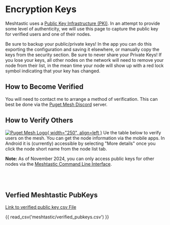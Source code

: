 # Encryption Keys
Meshtastic uses a [Public Key Infrastructure (PKI)](https://en.wikipedia.org/wiki/Public_key_infrastructure). In an attempt to provide some level of authenticity, we will use this page to capture the public key for verified users and one of their nodes.

Be sure to backup your public/private keys! In the app you can do this exporting the configuration and saving it elsewhere, or manually copy the keys from the security section. Be sure to never share your Private Keys! If you lose your keys, all other nodes on the network will need to remove your node from their list, in the mean time your node will show up with a red lock symbol indicating that your key has changed. 

## How to Become Verified
You will need to contact me to arrange a method of verification. This can best be done via the [Puget Mesh Discord](https://discord.gg/ANvUg3AyZt) server. 

## How to Verify Others
[![Puget Mesh Logo](/media/NodeInfo_Android.png){ width="250", align=left }](/media/NodeInfo_Android.png)
Ue the table below to verify users on the mesh. You can get the node information via the mobile apps. In Android it is (currently) accessible by selecting "More details" once you click the node short name from the node list tab. 

**Note:** As of November 2024, you can only access public keys for other nodes via the [Meshtastic Command Line Interface](https://meshtastic.org/docs/software/python/cli/). 

</br>
</br>

## Verfied Meshtastic PubKeys
[Link to verified public key csv File](https://github.com/pugetmesh/pugetmesh.github.io/blob/main/docs/meshtastic/verified_pubkeys.csv)

{{ read_csv('meshtastic/verified_pubkeys.csv') }}
